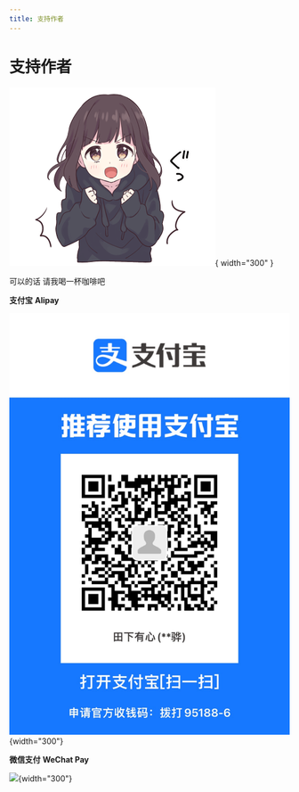 ```yaml
---
title: 支持作者
---
```


# 支持作者

![](./media/頑張ります.png){ width="300" }

可以的话 请我喝一杯咖啡吧

**支付宝** **Alipay**

![](./media/支付宝二维码.jpg){width="300"}

**微信支付** **WeChat Pay**

![](./media/微信支付二维码.png){width="300"}